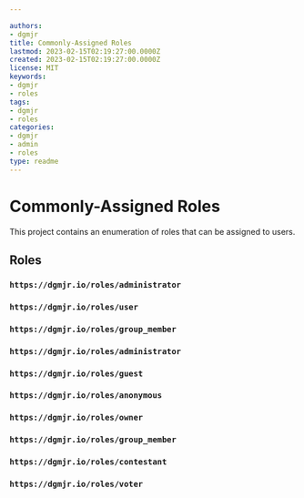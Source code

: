 ```yaml
---

authors:
- dgmjr
title: Commonly-Assigned Roles
lastmod: 2023-02-15T02:19:27:00.0000Z
created: 2023-02-15T02:19:27:00.0000Z
license: MIT
keywords:
- dgmjr
- roles
tags:
- dgmjr
- roles
categories:
- dgmjr
- admin
- roles
type: readme
---
```


# Commonly-Assigned Roles

This project contains an enumeration of roles that can be assigned to users.

## Roles

### `https://dgmjr.io/roles/administrator`

### `https://dgmjr.io/roles/user`

### `https://dgmjr.io/roles/group_member`

### `https://dgmjr.io/roles/administrator`

### `https://dgmjr.io/roles/guest`

### `https://dgmjr.io/roles/anonymous`

### `https://dgmjr.io/roles/owner`

### `https://dgmjr.io/roles/group_member`

### `https://dgmjr.io/roles/contestant`

### `https://dgmjr.io/roles/voter`

